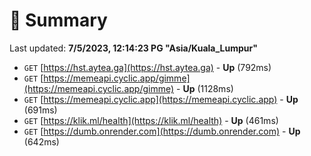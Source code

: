 # 📖 Summary
Last updated: **7/5/2023, 12:14:23 PG "Asia/Kuala_Lumpur"**

- `GET` [https://hst.aytea.ga](https://hst.aytea.ga) - **Up** (792ms)
- `GET` [https://memeapi.cyclic.app/gimme](https://memeapi.cyclic.app/gimme) - **Up** (1128ms)
- `GET` [https://memeapi.cyclic.app](https://memeapi.cyclic.app) - **Up** (691ms)
- `GET` [https://klik.ml/health](https://klik.ml/health) - **Up** (461ms)
- `GET` [https://dumb.onrender.com](https://dumb.onrender.com) - **Up** (642ms)
